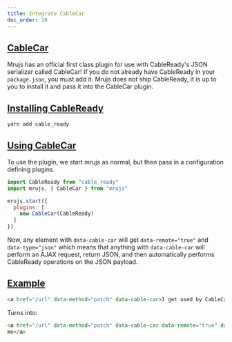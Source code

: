 ```yaml
---
title: Integrate CableCar
doc_order: 10
---
```


## [CableCar](#cablecar)

Mrujs has an official first class plugin for use with CableReady's JSON
serializer called CableCar! If you do not already have CableReady in
your `package.json`, you must add it. Mrujs does not ship CableReady, it
is up to you to install it and pass it into the CableCar plugin.

## [Installing CableReady](#installing-cableready)

```base
yarn add cable_ready
```

## [Using CableCar](#using-cablecar)

To use the plugin, we start mrujs as
normal, but then pass in a configuration defining plugins.

```js
import CableReady from "cable_ready"
import mrujs, { CableCar } from "mrujs"

mrujs.start({
  plugins: [
    new CableCar(CableReady)
  ]
})
```

Now, any element with `data-cable-car` will get `data-remote="true"` and
`data-type="json"` which means that anything with `data-cable-car` will
perform an AJAX request, return JSON, and then automatically performs
CableReady operations on the JSON payload.

## [Example](#example)

```html
<a href="/url" data-method="patch" data-cable-car>I get used by CableCar!</a>
```

Turns into:

```html
<a href="/url" data-method="patch" data-cable-car data-remote="true" data-type="json">Click
me</a>
```

